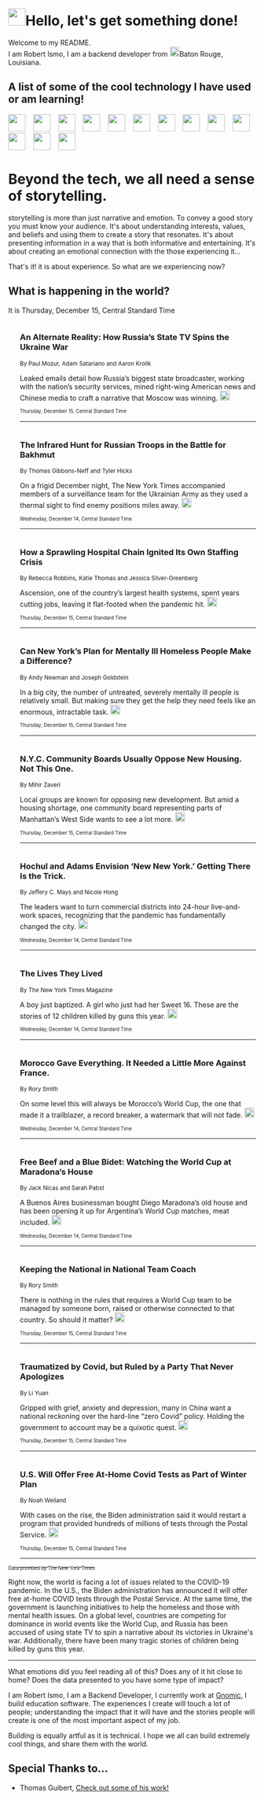 <h1><img src="https://emojis.slackmojis.com/emojis/images/1643514375/3493/hot-coffee.gif?1643514375" width="35"/>Hello, let's get something done!</h1>

<p>Welcome to my README.<br/>
I am Robert Ismo, I am a backend developer from <img src="https://emojis.slackmojis.com/emojis/images/1638395689/50435/moulin_rouge.png?1638395689" width="20"/>Baton Rouge, Louisiana.</p>
<h2>A list of some of the cool technology I have used or am learning!</h2>
<p>
<img src="https://emojis.slackmojis.com/emojis/images/1643516091/21142/meow_bongotap.gif?1643516091" width="35" alt="">
<img src="https://img.shields.io/badge/Favorite%20Frontend%20Framework-SvelteKit-f83903" alt="">
<img src="https://img.shields.io/badge/Second%20Favorite-Vue-40b581" alt="">
<img src="https://img.shields.io/badge/Most%20Used%20Runtime-Nodejs-78b061" alt="">
<img src="https://emojis.slackmojis.com/emojis/images/1643517416/34482/fire.gif?1643517416" width="35" alt="">
<img src="https://img.shields.io/badge/Javascript%20But%20Better-Typescript-0078ca" alt="">
<img src="https://img.shields.io/badge/Favorite%20Language-Elixir-3e244d" alt="">
<img src="https://img.shields.io/badge/Containerize%20Everything-Docker-6ac9ef" alt="">
<img src="https://emojis.slackmojis.com/emojis/images/1643514596/5999/meow_party.gif?1643514596" width="35" alt="">
<img src="https://img.shields.io/badge/API%20Love%20Language-Graphql-de32a5" alt="">
<img src="https://img.shields.io/badge/Our%20Favorite%20Version%20Controller-Git-e94f33" alt="">
<img src="https://img.shields.io/badge/Favorite%20Database-Redis-d42d1d" alt="">
<img src="https://emojis.slackmojis.com/emojis/images/1643514559/5584/deployparrot.gif?1643514559" width="35" alt="">
<img src="https://img.shields.io/badge/Container%20Interstate-RabbitMQ-f66200" alt="">
<img src="https://img.shields.io/badge/Gotta%20Learn-Kubernetes-316adf" alt="">
<img src="https://img.shields.io/badge/Really%20Mature%20Now-WASM-654fef" alt="">
<img src="https://emojis.slackmojis.com/emojis/images/1666642497/61942/dance_vibe.gif?1666642497" width="35" alt="">
<img src="https://img.shields.io/badge/For%20My%20M1-ARM64-657d96" alt="">
<img src="https://img.shields.io/badge/Loving%20This%20So%20Much-TailwindCSS-17bcb5" alt="">
<img src="https://img.shields.io/badge/Cool%20Build%20Tool-Vite-f9cb24" alt="">
<img src="https://emojis.slackmojis.com/emojis/images/1669231376/62819/working-on-it.gif?1669231376" width="35" alt="">
<img src="https://img.shields.io/badge/Fun%20and%20Easy%20Database-MongoDB-5f8c49" alt="">
<img src="https://img.shields.io/badge/JS%20Life%20Support-NPM-c73737" alt="">
<img src="https://img.shields.io/badge/I%20Liked%20It-DynamoDB-0073b9" alt="">
<img src="https://emojis.slackmojis.com/emojis/images/1643514045/46/question.gif?1643514045" width="35" alt="">
<img src="https://img.shields.io/badge/cool-React-60d6f9" alt="">
<img src="https://img.shields.io/badge/Future%20Big%20Project-Lambda-f37e00" alt="">
<img src="https://img.shields.io/badge/NPM%20But%20Better-PNPM-f1aa07" alt="">
<img src="https://emojis.slackmojis.com/emojis/images/1643514943/9662/fbwow.gif?1643514943" width="35" alt="">
<img src="https://img.shields.io/badge/First%20Language-C-662079" alt="">
<img src="https://img.shields.io/badge/Where%20I%20Deploy%20Frontend-Vercel-000000" alt="">
<img src="https://img.shields.io/badge/Who%20Does%20not%20Want%20an%20App-Swift-f9492a" alt="">
<img src="https://emojis.slackmojis.com/emojis/images/1643514058/151/javascript.png?1643514058" width="35" alt="">
<img src="https://img.shields.io/badge/cool-Python-fbd542" alt="">
<img src="https://img.shields.io/badge/Favorite%20Something-Stripe-656cdc" alt="">
<img src="https://img.shields.io/badge/Of%20Course-HTML5-ed6327" alt="">
<img src="https://emojis.slackmojis.com/emojis/images/1660415405/60731/bomb.gif?1660415405" width="35" alt="">
<img src="https://img.shields.io/badge/hate-CSS-2964ec" alt="">
<img src="https://img.shields.io/badge/Learning-CircleCI-141215" alt="">
<img src="https://img.shields.io/badge/Learning-Rust-fbbb3b" alt="">
<img src="https://emojis.slackmojis.com/emojis/images/1660415397/60712/writing-hand.gif?1660415397" width="35" alt="">
<img src="https://img.shields.io/badge/Dev%20Browser%20of%20Choice-Firefox-cc4e26" alt="">
<img src="https://img.shields.io/badge/Recoverying%20From%20Windows-UNIX-1781e3" alt="">
<img src="https://img.shields.io/badge/LOVE-LogSeq-90c1c2" alt="">
<img src="https://emojis.slackmojis.com/emojis/images/1643514066/223/kirby.gif?1643514066" width="35" alt="">
<img src="https://img.shields.io/badge/Daily%20Driver-MacOS-e6e6e8" alt="">
<img src="https://img.shields.io/badge/Git%20Server-Github-000000" alt="">
<img src="https://img.shields.io/badge/enjoyable-EC2-f17428" alt="">
<img src="https://emojis.slackmojis.com/emojis/images/1643514239/2069/excited.gif?1643514239" width="35" alt="">
</p>
<h1>Beyond the tech, we all need a sense of storytelling.</h1>
<p>storytelling is more than just narrative and emotion. To convey a good story you must know your audience. It's about understanding interests, values, and beliefs and using them to create a story that resonates. It's about presenting information in a way that is both informative and entertaining. It's about creating an emotional connection with the those experiencing it...</p>
<p>That's it! it is about experience. So what are we experiencing now?</p>
<h2>What is happening in the world?</h2>
<p>It is Thursday, December 15, Central Standard Time</p>
<ol>
<img src="https://img.shields.io/badge/-technology-blue" alt="">
<h3>An Alternate Reality: How Russia’s State TV Spins the Ukraine War</h3>
<sub>By Paul Mozur, Adam Satariano and Aaron Krolik</sub>
<p>Leaked emails detail how Russia’s biggest state broadcaster, working with the nation’s security services, mined right-wing American news and Chinese media to craft a narrative that Moscow was winning.  <a href="https://nyti.ms/3YnHP9U"><img src="https://developer.nytimes.com/files/poweredby_nytimes_30b.png?v=1583354208352" height="20"></a></p>
<sub><sub>Thursday, December 15, Central Standard Time</sub></sub>
<hr/>
<img src="https://img.shields.io/badge/-world-blue" alt="">
<h3>The Infrared Hunt for Russian Troops in the Battle for Bakhmut</h3>
<sub>By Thomas Gibbons-Neff and Tyler Hicks</sub>
<p>On a frigid December night, The New York Times accompanied members of a surveillance team for the Ukrainian Army as they used a thermal sight to find enemy positions miles away.  <a href="https://nyti.ms/3FuPVoG"><img src="https://developer.nytimes.com/files/poweredby_nytimes_30b.png?v=1583354208352" height="20"></a></p>
<sub><sub>Wednesday, December 14, Central Standard Time</sub></sub>
<hr/>
<img src="https://img.shields.io/badge/-business-blue" alt="">
<h3>How a Sprawling Hospital Chain Ignited Its Own Staffing Crisis</h3>
<sub>By Rebecca Robbins, Katie Thomas and Jessica Silver-Greenberg</sub>
<p>Ascension, one of the country’s largest health systems, spent years cutting jobs, leaving it flat-footed when the pandemic hit.  <a href="https://nyti.ms/3Yo4RgW"><img src="https://developer.nytimes.com/files/poweredby_nytimes_30b.png?v=1583354208352" height="20"></a></p>
<sub><sub>Thursday, December 15, Central Standard Time</sub></sub>
<hr/>
<img src="https://img.shields.io/badge/-nyregion-blue" alt="">
<h3>Can New York’s Plan for Mentally Ill Homeless People Make a Difference?</h3>
<sub>By Andy Newman and Joseph Goldstein</sub>
<p>In a big city, the number of untreated, severely mentally ill people is relatively small. But making sure they get the help they need feels like an enormous, intractable task.  <a href="https://nyti.ms/3HFIX2K"><img src="https://developer.nytimes.com/files/poweredby_nytimes_30b.png?v=1583354208352" height="20"></a></p>
<sub><sub>Thursday, December 15, Central Standard Time</sub></sub>
<hr/>
<img src="https://img.shields.io/badge/-nyregion-blue" alt="">
<h3>N.Y.C. Community Boards Usually Oppose New Housing. Not This One.</h3>
<sub>By Mihir Zaveri</sub>
<p>Local groups are known for opposing new development. But amid a housing shortage, one community board representing parts of Manhattan’s West Side wants to see a lot more.  <a href="https://nyti.ms/3HANeV1"><img src="https://developer.nytimes.com/files/poweredby_nytimes_30b.png?v=1583354208352" height="20"></a></p>
<sub><sub>Thursday, December 15, Central Standard Time</sub></sub>
<hr/>
<img src="https://img.shields.io/badge/-nyregion-blue" alt="">
<h3>Hochul and Adams Envision ‘New New York.’ Getting There Is the Trick.</h3>
<sub>By Jeffery C. Mays and Nicole Hong</sub>
<p>The leaders want to turn commercial districts into 24-hour live-and-work spaces, recognizing that the pandemic has fundamentally changed the city.  <a href="https://nyti.ms/3uPUCEv"><img src="https://developer.nytimes.com/files/poweredby_nytimes_30b.png?v=1583354208352" height="20"></a></p>
<sub><sub>Wednesday, December 14, Central Standard Time</sub></sub>
<hr/>
<img src="https://img.shields.io/badge/-magazine-blue" alt="">
<h3>The Lives They Lived</h3>
<sub>By The New York Times Magazine</sub>
<p>A boy just baptized. A girl who just had her Sweet 16. These are the stories of 12 children killed by guns this year.  <a href="https://nyti.ms/3W0ts9Q"><img src="https://developer.nytimes.com/files/poweredby_nytimes_30b.png?v=1583354208352" height="20"></a></p>
<sub><sub>Wednesday, December 14, Central Standard Time</sub></sub>
<hr/>
<img src="https://img.shields.io/badge/-sports-blue" alt="">
<h3>Morocco Gave Everything. It Needed a Little More Against France.</h3>
<sub>By Rory Smith</sub>
<p>On some level this will always be Morocco’s World Cup, the one that made it a trailblazer, a record breaker, a watermark that will not fade.  <a href="https://nyti.ms/3YnxMld"><img src="https://developer.nytimes.com/files/poweredby_nytimes_30b.png?v=1583354208352" height="20"></a></p>
<sub><sub>Wednesday, December 14, Central Standard Time</sub></sub>
<hr/>
<img src="https://img.shields.io/badge/-world-blue" alt="">
<h3>Free Beef and a Blue Bidet: Watching the World Cup at Maradona’s House</h3>
<sub>By Jack Nicas and Sarah Pabst</sub>
<p>A Buenos Aires businessman bought Diego Maradona’s old house and has been opening it up for Argentina’s World Cup matches, meat included.  <a href="https://nyti.ms/3G2Qesp"><img src="https://developer.nytimes.com/files/poweredby_nytimes_30b.png?v=1583354208352" height="20"></a></p>
<sub><sub>Wednesday, December 14, Central Standard Time</sub></sub>
<hr/>
<img src="https://img.shields.io/badge/-sports-blue" alt="">
<h3>Keeping the National in National Team Coach</h3>
<sub>By Rory Smith</sub>
<p>There is nothing in the rules that requires a World Cup team to be managed by someone born, raised or otherwise connected to that country. So should it matter?  <a href="https://nyti.ms/3hvGVaO"><img src="https://developer.nytimes.com/files/poweredby_nytimes_30b.png?v=1583354208352" height="20"></a></p>
<sub><sub>Thursday, December 15, Central Standard Time</sub></sub>
<hr/>
<img src="https://img.shields.io/badge/-business-blue" alt="">
<h3>Traumatized by Covid, but Ruled by a Party That Never Apologizes</h3>
<sub>By Li Yuan</sub>
<p>Gripped with grief, anxiety and depression, many in China want a national reckoning over the hard-line “zero Covid” policy. Holding the government to account may be a quixotic quest.  <a href="https://nyti.ms/3jaiZdi"><img src="https://developer.nytimes.com/files/poweredby_nytimes_30b.png?v=1583354208352" height="20"></a></p>
<sub><sub>Thursday, December 15, Central Standard Time</sub></sub>
<hr/>
<img src="https://img.shields.io/badge/-us-blue" alt="">
<h3>U.S. Will Offer Free At-Home Covid Tests as Part of Winter Plan</h3>
<sub>By Noah Weiland</sub>
<p>With cases on the rise, the Biden administration said it would restart a program that provided hundreds of millions of tests through the Postal Service.  <a href="https://nyti.ms/3Prphl6"><img src="https://developer.nytimes.com/files/poweredby_nytimes_30b.png?v=1583354208352" height="20"></a></p>
<sub><sub>Thursday, December 15, Central Standard Time</sub></sub>
<hr/>
</ol>
<a href="https://developer.nytimes.com"><sub><sub>Data provided by The New York Times</sub></sub></a>
<p>
Right now, the world is facing a lot of issues related to the COVID-19 pandemic. In the U.S., the Biden administration has announced it will offer free at-home COVID tests through the Postal Service. At the same time, the government is launching initiatives to help the homeless and those with mental health issues. On a global level, countries are competing for dominance in world events like the World Cup, and Russia has been accused of using state TV to spin a narrative about its victories in Ukraine&#39;s war. Additionally, there have been many tragic stories of children being killed by guns this year.</p>
<hr/>
<p>What emotions did you feel reading all of this? Does any of it hit close to home? Does the data presented to you have some type of impact?</p>
<p>I am Robert Ismo, I am a Backend Developer, I currently work at <a href="https://gnomic.education/">Gnomic</a>, I build education software. The experiences I create will touch a lot of people; understanding the impact that it will have and the stories people will create is one of the most important aspect of my job.</p>
<p>Building is equally artful as it is technical. I hope we all can build extremely cool things, and share them with the world.</p>
<h2>Special Thanks to...</h2>
<ul>
<li>Thomas Guibert, <a href="https://github.com/thmsgbrt/thmsgbrt">Check out some of his work!</a></li>
</ul>